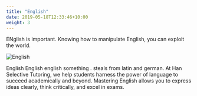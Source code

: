 ```yaml
---
title: "English"
date: 2019-05-18T12:33:46+10:00
weight: 3
---
```


ENglish is important. Knowing how to manipulate English, you can exploit the world. 

![English](/images/english.jpg)

English English english something . steals from latin and german. At Han Selective Tutoring, we help students harness the power of language to succeed academically and beyond. Mastering English allows you to express ideas clearly, think critically, and excel in exams.


